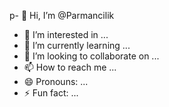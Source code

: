 p- 👋 Hi, I’m @Parmancilik
- 👀 I’m interested in ...
- 🌱 I’m currently learning ...
- 💞️ I’m looking to collaborate on ...
- 📫 How to reach me ...
- 😄 Pronouns: ...
- ⚡ Fun fact: ...

<!---
Parmancilik/Parmancilik is a ✨ special ✨ repository because its `README.md` (this file) appears on your GitHub profile.
You can click the Preview link to take a look at your changes.
--->

